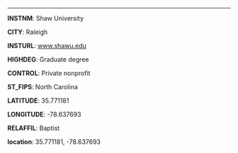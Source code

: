 
---
**INSTNM**: Shaw University

**CITY**: Raleigh

**INSTURL**: www.shawu.edu

**HIGHDEG**: Graduate degree

**CONTROL**: Private nonprofit

**ST_FIPS**: North Carolina

**LATITUDE**: 35.771181

**LONGITUDE**: -78.637693

**RELAFFIL**: Baptist

**location**: 35.771181, -78.637693